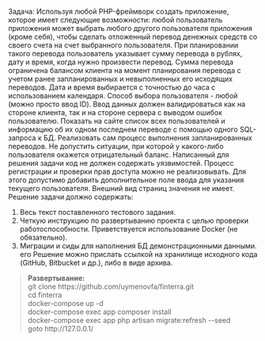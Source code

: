 Задача:
Используя любой PHP-фреймворк создать приложение, которое имеет следующие
возможности: любой пользователь приложения может выбрать любого другого пользователя
приложения (кроме себя), чтобы сделать отложенный перевод денежных средств со своего
счета на счет выбранного пользователя. При планировании такого перевода пользователь
указывает сумму перевода в рублях, дату и время, когда нужно произвести перевод. Сумма
перевода ограничена балансом клиента на момент планирования перевода с учетом ранее
запланированных и невыполненных его исходящих переводов. Дата и время выбирается с
точностью до часа с использованием календаря. Способ выбора пользователя - любой (можно
просто ввод ID). Ввод данных должен валидироваться как на стороне клиента, так и на стороне
сервера с выводом ошибок пользователю.
Показать на сайте список всех пользователей и информацию об их одном последнем
переводе с помощью одного SQL-запроса к БД.
Реализовать сам процесс выполнения запланированных переводов. Не допустить
ситуации, при которой у какого-либо пользователя окажется отрицательный баланс.
Написанный для решения задачи код не должен содержать уязвимостей. Процесс
регистрации и проверки прав доступа можно не реализовывать. Для этого допустимо добавить
дополнительное поле ввода для указания текущего пользователя. Внешний вид страниц
значения не имеет.
Решение задачи должно содержать:
1. Весь текст поставленного тестового задания.
2. Четкую
   инструкцию
   по развертыванию проекта с целью проверки
   работоспособности. Приветствуется использование Docker (не обязательно).
3. Миграции и сиды для наполнения БД демонстрационными данными.
   его
   Решение можно прислать ссылкой на хранилище исходного кода (GitHub, Bitbucket и
   др.), либо в виде архива.

<blockquote>
<b>Развертывание:</b><br>
git clone https://github.com/uymenovfa/finterra.git <br>
cd finterra <br>
docker-compose up -d <br>
docker-compose exec app composer install <br>
docker-compose exec app php artisan migrate:refresh --seed <br>
goto http://127.0.0.1/ <br>
</blockquote>
